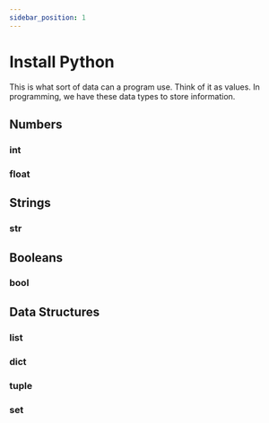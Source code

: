 ```yaml
---
sidebar_position: 1
---
```


# Install Python

This is what sort of data can a program use.  Think of it as values.  In programming, we have these data types to store information.

## Numbers

### int

### float

## Strings

### str

## Booleans

### bool

## Data Structures

### list

### dict

### tuple

### set